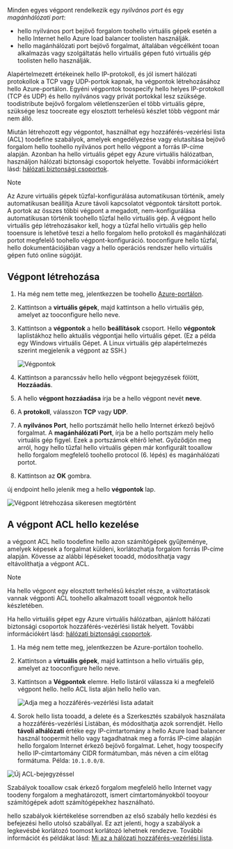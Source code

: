 
Minden egyes végpont rendelkezik egy *nyilvános port* és egy *magánhálózati port*:

* hello nyilvános port bejövő forgalom toohello virtuális gépek esetén a hello Internet hello Azure load balancer toolisten használják.
* hello magánhálózati port bejövő forgalmat, általában végcélként tooan alkalmazás vagy szolgáltatás hello virtuális gépen futó virtuális gép toolisten hello használják.

Alapértelmezett értékeinek hello IP-protokoll, és jól ismert hálózati protokollok a TCP vagy UDP-portok kapnak, ha végpontok létrehozásához hello Azure-portálon. Egyéni végpontok toospecify hello helyes IP-protokoll (TCP és UDP) és hello nyilvános vagy privát portokkal lesz szüksége. toodistribute bejövő forgalom véletlenszerűen el több virtuális gépre, szüksége lesz toocreate egy elosztott terhelésű készlet több végpont már nem álló.

Miután létrehozott egy végpontot, használhat egy hozzáférés-vezérlési lista (ACL) toodefine szabályok, amelyek engedélyezése vagy elutasítása bejövő forgalom hello toohello nyilvános port hello végpont a forrás IP-címe alapján. Azonban ha hello virtuális gépet egy Azure virtuális hálózatban, használjon hálózati biztonsági csoportok helyette. További információkért lásd: [hálózati biztonsági csoportok](../articles/virtual-network/virtual-networks-nsg.md).

> [!NOTE]
> Az Azure virtuális gépek tűzfal-konfigurálása automatikusan történik, amely automatikusan beállítja Azure távoli kapcsolatot végpontok társított portok. A portok az összes többi végpont a megadott, nem-konfigurálása automatikusan történik toohello tűzfal hello virtuális gép. A végpont hello virtuális gép létrehozásakor kell, hogy a tűzfal hello virtuális gép hello tooensure is lehetővé teszi a hello forgalom hello protokoll és magánhálózati portot megfelelő toohello végpont-konfiguráció. tooconfigure hello tűzfal, hello dokumentációjában vagy a hello operációs rendszer hello virtuális gépen futó online súgóját.
>
>

## <a name="create-an-endpoint"></a>Végpont létrehozása
1. Ha még nem tette meg, jelentkezzen be toohello [Azure-portálon](https://portal.azure.com).
2. Kattintson a **virtuális gépek**, majd kattintson a hello virtuális gép, amelyet az tooconfigure hello neve.
3. Kattintson a **végpontok** a hello **beállítások** csoport. Hello **végpontok** laplistákhoz hello aktuális végpontjai hello virtuális gépet. (Ez a példa egy Windows virtuális Gépet. A Linux virtuális gép alapértelmezés szerint megjelenik a végpont az SSH.)

   <!-- ![Endpoints](./media/virtual-machines-common-classic-setup-endpoints/endpointswindows.png) -->
   ![Végpontok](./media/virtual-machines-common-classic-setup-endpoints/endpointsblade.png)

4. Kattintson a parancssáv hello hello végpont bejegyzések fölött, **Hozzáadás**.
5. A hello **végpont hozzáadása** írja be a hello végpont nevét **neve**.
6. A **protokoll**, válasszon **TCP** vagy **UDP**.
7. A **nyilvános Port**, hello portszámát hello hello Internet érkező bejövő forgalmat. A **magánhálózati Port**, írja be a hello portszám mely hello virtuális gép figyel. Ezek a portszámok eltérő lehet. Győződjön meg arról, hogy hello tűzfal hello virtuális gépen már konfigurált tooallow hello forgalom megfelelő toohello protocol (6. lépés) és magánhálózati portot.
10. Kattintson az **OK** gombra.

új endpoint hello jelenik meg a hello **végpontok** lap.

![Végpont létrehozása sikeresen megtörtént](./media/virtual-machines-common-classic-setup-endpoints/endpointcreated.png)

## <a name="manage-hello-acl-on-an-endpoint"></a>A végpont ACL hello kezelése
a végpont ACL hello toodefine hello azon számítógépek gyűjteménye, amelyek képesek a forgalmat küldeni, korlátozhatja forgalom forrás IP-címe alapján. Kövesse az alábbi lépéseket tooadd, módosíthatja vagy eltávolíthatja a végpont ACL.

> [!NOTE]
> Ha hello végpont egy elosztott terhelésű készlet része, a változtatások vannak végponti ACL toohello alkalmazott tooall végpontok hello készletében.
>
>

Ha hello virtuális gépet egy Azure virtuális hálózatban, ajánlott hálózati biztonsági csoportok hozzáférés-vezérlési listák helyett. További információkért lásd: [hálózati biztonsági csoportok](../articles/virtual-network/virtual-networks-nsg.md).

1. Ha még nem tette meg, jelentkezzen be Azure-portálon toohello.
2. Kattintson a **virtuális gépek**, majd kattintson a hello virtuális gép, amelyet az tooconfigure hello neve.
3. Kattintson a **Végpontok** elemre. Hello listáról válassza ki a megfelelő végpont hello. hello ACL lista alján hello hello van.

   ![Adja meg a hozzáférés-vezérlési lista adatait](./media/virtual-machines-common-classic-setup-endpoints/aclpreentry.png)

4. Sorok hello lista tooadd, a delete és a Szerkesztés szabályok használata a hozzáférés-vezérlési Listában, és módosíthatja azok sorrendjét. Hello **távoli alhálózati** értéke egy IP-címtartomány a hello Azure load balancer használ toopermit hello vagy tagadhatnak meg a forrás IP-címe alapján hello forgalom Internet érkező bejövő forgalmat. Lehet, hogy toospecify hello IP-címtartomány CIDR formátumban, más néven a cím előtag formátuma. Példa: `10.1.0.0/8`.

 ![Új ACL-bejegyzéssel](./media/virtual-machines-common-classic-setup-endpoints/newaclentry.png)


Szabályok tooallow csak érkező forgalom megfelelő hello Internet vagy toodeny forgalom a meghatározott, ismert címtartományokból tooyour számítógépek adott számítógépekhez használható.

hello szabályok kiértékelése sorrendben az első szabály hello kezdési és befejezési hello utolsó szabállyal. Ez azt jelenti, hogy a szabályok a legkevésbé korlátozó toomost korlátozó lehetnek rendezve. További információt és példákat lásd: [Mi az a hálózati hozzáférés-vezérlési lista](../articles/virtual-network/virtual-networks-acl.md).
